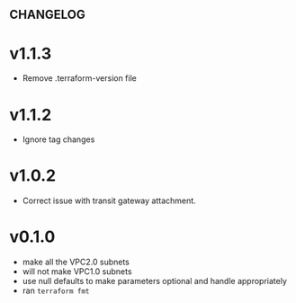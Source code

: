 ## CHANGELOG ##

# v1.1.3 #
* Remove .terraform-version file

# v1.1.2 #
* Ignore tag changes

# v1.0.2 #
* Correct issue with transit gateway attachment.

# v0.1.0 #
* make all the VPC2.0 subnets
* will not make VPC1.0 subnets
* use null defaults to make parameters optional and handle appropriately
* ran `terraform fmt`